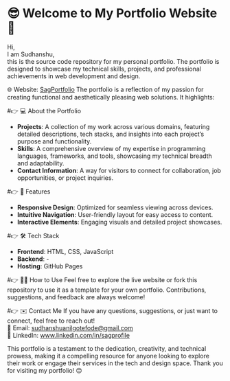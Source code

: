 # 😎 Welcome to My Portfolio Website 🌟

Hi,                                                                                                                                                                                                                  
I am Sudhanshu,                                                                                                                                                                                                 
this is the source code repository for my personal portfolio. The portfolio is designed to showcase my technical skills, projects, and professional achievements in web development and design. 

 🌐 Website: [SagPortfolio](https://sudhanshugxyz.github.io/Sagportfolio/)
The portfolio is a reflection of my passion for creating functional and aesthetically pleasing web solutions. It highlights:

#👉 💻 About the Portfolio
- **Projects**: A collection of my work across various domains, featuring detailed descriptions, tech stacks, and insights into each project’s purpose and functionality.
- **Skills**: A comprehensive overview of my expertise in programming languages, frameworks, and tools, showcasing my technical breadth and adaptability.
- **Contact Information**: A way for visitors to connect for collaboration, job opportunities, or project inquiries.


#👉 🚀 Features 
- **Responsive Design**: Optimized for seamless viewing across devices.
- **Intuitive Navigation**: User-friendly layout for easy access to content.
- **Interactive Elements**: Engaging visuals and detailed project showcases.


#👉 🛠️ Tech Stack 
- **Frontend**: HTML, CSS, JavaScript
- **Backend**: -
- **Hosting**: GitHub Pages


#👉 👨‍💻 How to Use 
Feel free to explore the live website or fork this repository to use it as a template for your own portfolio. Contributions, suggestions, and feedback are always welcome!


#👉 ✉️ Contact Me 
If you have any questions, suggestions, or just want to connect, feel free to reach out!  
📧 Email: sudhanshuanilgotefode@gmail.com                                                                                                                                                               
💼 LinkedIn: www.linkedin.com/in/sagprofile                                                                                                   


This portfolio is a testament to the dedication, creativity, and technical prowess, making it a compelling resource for anyone looking to explore their work or engage their services in the tech and design space.
Thank you for visiting my portfolio! 😊
